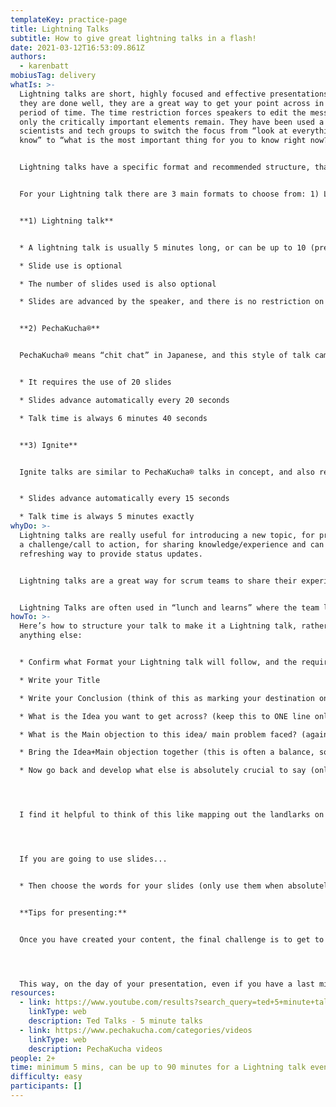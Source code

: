 ```yaml
---
templateKey: practice-page
title: Lightning Talks
subtitle: How to give great lightning talks in a flash!
date: 2021-03-12T16:53:09.861Z
authors:
  - karenbatt
mobiusTag: delivery
whatIs: >-
  Lightning talks are short, highly focused and effective presentations.  When
  they are done well, they are a great way to get your point across in a limited
  period of time. The time restriction forces speakers to edit the message, and
  only the critically important elements remain. They have been used a lot by
  scientists and tech groups to switch the focus from “look at everything I
  know” to “what is the most important thing for you to know right now?”


  Lightning talks have a specific format and recommended structure, that make them stand out from other short talks.


  For your Lightning talk there are 3 main formats to choose from: 1) Lightning talk, 2) PechaKucha® and 3) Ignite.


  **1) Lightning talk**


  * A lightning talk is usually 5 minutes long, or can be up to 10 (predetermined limit)

  * Slide use is optional

  * The number of slides used is also optional

  * Slides are advanced by the speaker, and there is no restriction on how long a slide can be displayed


  **2) PechaKucha®**


  PechaKucha® means “chit chat” in Japanese, and this style of talk came from a desire to "talk less, show more”. It is different to a traditional Lightning talk in the following ways:


  * It requires the use of 20 slides

  * Slides advance automatically every 20 seconds

  * Talk time is always 6 minutes 40 seconds


  **3) Ignite**


  Ignite talks are similar to PechaKucha® talks in concept, and also require 20 slides. There are 2 differences:


  * Slides advance automatically every 15 seconds

  * Talk time is always 5 minutes exactly
whyDo: >-
  Lightning talks are really useful for introducing a new topic, for presenting
  a challenge/call to action, for sharing knowledge/experience and can be a
  refreshing way to provide status updates.


  Lightning talks are a great way for scrum teams to share their experience with each other either specifically about the current sprint challenges or the project more generally.  The team can also use them to give feedback to the product owner and other stakeholders at the end of a sprint. Even the product owner can use this format to share their vision/business needs with the scrum team/s for upcoming sprints.


  Lightning Talks are often used in “lunch and learns” where the team listens to different members presenting solutions, ideas and other relevant content related to the sprint or larger project. You can also use lightning talks as a way to present a topic, and then debate together what has been presented, just don’t forget to time box this part too!
howTo: >-
  Here’s how to structure your talk to make it a Lightning talk, rather than
  anything else:


  * Confirm what Format your Lightning talk will follow, and the required length

  * Write your Title

  * Write your Conclusion (think of this as marking your destination on your map)

  * What is the Idea you want to get across? (keep this to ONE line only)

  * What is the Main objection to this idea/ main problem faced? (again, just ONE line)

  * Bring the Idea+Main objection together (this is often a balance, so acknowledge the tension between the 2 elements, and focus on the outcome you want to achieve)

  * Now go back and develop what else is absolutely crucial to say (only this, nothing more). Think about your Idea, your Main Objection, and how they come together.




  I find it helpful to think of this like mapping out the landlarks on your journey, focusing on the most important elements needed to guide the audience from the start to their destination, without getting lost along the way.




  If you are going to use slides...


  * Then choose the words for your slides (only use them when absolutely necessary, and use as few as possible!)


  **Tips for presenting:**


  Once you have created your content, the final challenge is to get to the stage where you can give your whole presentation **with your eyes closed**. I mean this literally. When you are able to do your presentation without looking at your notes, without even using your slides, then you are ready.




  This way, on the day of your presentation, even if you have a last minute logistical nightmare (which can happen despite your best planning and preparation), you can provide value to your audience/team/customer, by communicating the most important thing for them to know now.
resources:
  - link: https://www.youtube.com/results?search_query=ted+5+minute+talks
    linkType: web
    description: Ted Talks - 5 minute talks
  - link: https://www.pechakucha.com/categories/videos
    linkType: web
    description: PechaKucha videos
people: 2+
time: minimum 5 mins, can be up to 90 minutes for a Lightning talk event
difficulty: easy
participants: []
---
```

